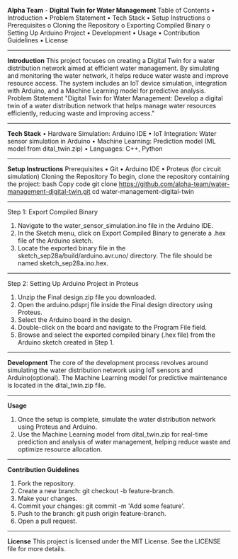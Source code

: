 **Alpha Team** - **Digital Twin for Water Management**
Table of Contents
•	Introduction
•	Problem Statement
•	Tech Stack
•	Setup Instructions
o	Prerequisites
o	Cloning the Repository
o	Exporting Compiled Binary
o	Setting Up Arduino Project
•	Development
•	Usage
•	Contribution Guidelines
•	License
________________________________________
**Introduction**
This project focuses on creating a Digital Twin for a water distribution network aimed at efficient water management. By simulating and monitoring the water network, it helps reduce water waste and improve resource access. The system includes an IoT device simulation, integration with Arduino, and a Machine Learning model for predictive analysis.
Problem Statement
"Digital Twin for Water Management: Develop a digital twin of a water distribution network that helps manage water resources efficiently, reducing waste and improving access."
________________________________________
**Tech Stack**
•	Hardware Simulation: Arduino IDE
•	IoT Integration: Water sensor simulation in Arduino
•	Machine Learning: Prediction model (ML model from dital_twin.zip)
•	Languages: C++, Python
________________________________________
**Setup Instructions**
Prerequisites
•	Git
•	Arduino IDE
•	Proteus (for circuit simulation)
Cloning the Repository
To begin, clone the repository containing the project:
bash
Copy code
git clone https://github.com/alpha-team/water-management-digital-twin.git
cd water-management-digital-twin
________________________________________
Step 1: Export Compiled Binary
1.	Navigate to the water_sensor_simulation.ino file in the Arduino IDE.
2.	In the Sketch menu, click on Export Compiled Binary to generate a .hex file of the Arduino sketch.
3.	Locate the exported binary file in the sketch_sep28a/build/arduino.avr.uno/ directory. The file should be named sketch_sep28a.ino.hex.
________________________________________
Step 2: Setting Up Arduino Project in Proteus
1.	Unzip the Final design.zip file you downloaded.
2.	Open the arduino.pdsprj file inside the Final design directory using Proteus.
3.	Select the Arduino board in the design.
4.	Double-click on the board and navigate to the Program File field.
5.	Browse and select the exported compiled binary (.hex file) from the Arduino sketch created in Step 1.
________________________________________
**Development**
The core of the development process revolves around simulating the water distribution network using IoT sensors and Arduino(optional). The Machine Learning model for predictive maintenance is located in the dital_twin.zip file.
________________________________________
**Usage**
1.	Once the setup is complete, simulate the water distribution network using Proteus and Arduino.
2.	Use the Machine Learning model from dital_twin.zip for real-time prediction and analysis of water management, helping reduce waste and optimize resource allocation.
________________________________________
**Contribution Guidelines**
1.	Fork the repository.
2.	Create a new branch: git checkout -b feature-branch.
3.	Make your changes.
4.	Commit your changes: git commit -m 'Add some feature'.
5.	Push to the branch: git push origin feature-branch.
6.	Open a pull request.
________________________________________
**License**
This project is licensed under the MIT License. See the LICENSE file for more details.

